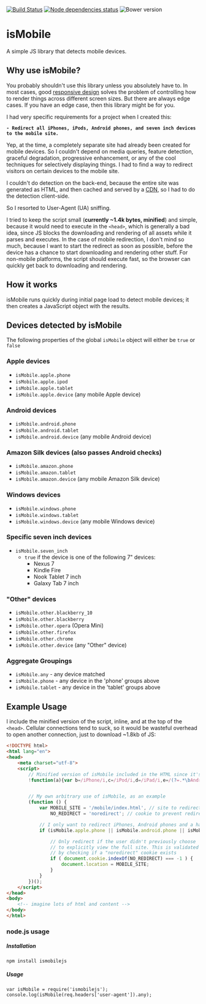 [![Build Status](https://travis-ci.org/kaimallea/isMobile.png)](https://travis-ci.org/kaimallea/isMobile)
[![Node dependencies status](https://david-dm.org/kaimallea/isMobile.png)](https://david-dm.org/kaimallea/isMobile)
![Bower version](https://img.shields.io/bower/v/isMobile.svg)

# isMobile

A simple JS library that detects mobile devices.

## Why use isMobile?

You probably shouldn't use this library unless you absolutely have to. In most cases, good [responsive design](https://en.wikipedia.org/wiki/Responsive_web_design) solves the problem of controlling how to
render things across different screen sizes. But there are always edge cases. If you have an edge case,
then this library might be for you.

I had very specific requirements for a project when I created this:

**`- Redirect all iPhones, iPods, Android phones, and seven inch devices to the mobile site.`**

Yep, at the time, a completely separate site had already been created for mobile devices. So I couldn't depend on media queries, feature detection, graceful degradation, progressive enhancement, or any of the cool techniques for selectively displaying things. I had to find a way to redirect visitors on certain devices to the mobile site.

I couldn't do detection on the back-end, because the entire site was generated as HTML, and then cached and served by a [CDN](https://en.wikipedia.org/wiki/Content_delivery_network), so I had to do the detection client-side.

So I resorted to User-Agent (UA) sniffing.

I tried to keep the script small (**currently ~1.4k bytes, minified**) and simple, because it would need to execute in the `<head>`, which is generally a bad idea, since JS blocks the downloading and rendering of all assets while it parses and executes. In the case of mobile redirection, I don't mind so much, because I want to start the redirect as soon as possible, before the device has a chance to start downloading and rendering other stuff. For non-mobile platforms, the script should execute fast, so the browser can quickly get back to downloading and rendering.

## How it works

isMobile runs quickly during initial page load to detect mobile devices; it then creates a JavaScript object with the results.

## Devices detected by isMobile

The following properties of the global `isMobile` object will either be `true` or `false`

### Apple devices

* `isMobile.apple.phone`
* `isMobile.apple.ipod`
* `isMobile.apple.tablet`
* `isMobile.apple.device` (any mobile Apple device)

### Android devices

* `isMobile.android.phone`
* `isMobile.android.tablet`
* `isMobile.android.device` (any mobile Android device)

### Amazon Silk devices (also passes Android checks)

* `isMobile.amazon.phone`
* `isMobile.amazon.tablet`
* `isMobile.amazon.device` (any mobile Amazon Silk device)

### Windows devices

* `isMobile.windows.phone`
* `isMobile.windows.tablet`
* `isMobile.windows.device` (any mobile Windows device)

### Specific seven inch devices

* `isMobile.seven_inch`
	* `true` if the device is one of the following 7" devices:
		- Nexus 7
		- Kindle Fire
		- Nook Tablet 7 inch
		- Galaxy Tab 7 inch

### "Other" devices

* `isMobile.other.blackberry_10`
* `isMobile.other.blackberry`
* `isMobile.other.opera` (Opera Mini)
* `isMobile.other.firefox`
* `isMobile.other.chrome`
* `isMobile.other.device` (any "Other" device)

### Aggregate Groupings

* `isMobile.any` - any device matched
* `isMobile.phone` - any device in the 'phone' groups above
* `isMobile.tablet` - any device in the 'tablet' groups above


## Example Usage

I include the minified version of the script, inline, and at the top of the `<head>`. Cellular connections tend to suck, so it would be wasteful overhead to open another connection, just to download ~1.8kb of JS:


```html
<!DOCTYPE html>
<html lang="en">
<head>
    <meta charset="utf-8">
    <script>
        // Minified version of isMobile included in the HTML since it's small
        !function(a){var b=/iPhone/i,c=/iPod/i,d=/iPad/i,e=/(?=.*\bAndroid\b)(?=.*\bMobile\b)/i,f=/Android/i,g=/(?=.*\bAndroid\b)(?=.*\bSD4930UR\b)/i,h=/(?=.*\bAndroid\b)(?=.*\b(?:KFOT|KFTT|KFJWI|KFJWA|KFSOWI|KFTHWI|KFTHWA|KFAPWI|KFAPWA|KFARWI|KFASWI|KFSAWI|KFSAWA)\b)/i,i=/IEMobile/i,j=/(?=.*\bWindows\b)(?=.*\bARM\b)/i,k=/BlackBerry/i,l=/BB10/i,m=/Opera Mini/i,n=/(CriOS|Chrome)(?=.*\bMobile\b)/i,o=/(?=.*\bFirefox\b)(?=.*\bMobile\b)/i,p=new RegExp("(?:Nexus 7|BNTV250|Kindle Fire|Silk|GT-P1000)","i"),q=function(a,b){return a.test(b)},r=function(a){var r=a||navigator.userAgent,s=r.split("[FBAN");return"undefined"!=typeof s[1]&&(r=s[0]),s=r.split("Twitter"),"undefined"!=typeof s[1]&&(r=s[0]),this.apple={phone:q(b,r),ipod:q(c,r),tablet:!q(b,r)&&q(d,r),device:q(b,r)||q(c,r)||q(d,r)},this.amazon={phone:q(g,r),tablet:!q(g,r)&&q(h,r),device:q(g,r)||q(h,r)},this.android={phone:q(g,r)||q(e,r),tablet:!q(g,r)&&!q(e,r)&&(q(h,r)||q(f,r)),device:q(g,r)||q(h,r)||q(e,r)||q(f,r)},this.windows={phone:q(i,r),tablet:q(j,r),device:q(i,r)||q(j,r)},this.other={blackberry:q(k,r),blackberry10:q(l,r),opera:q(m,r),firefox:q(o,r),chrome:q(n,r),device:q(k,r)||q(l,r)||q(m,r)||q(o,r)||q(n,r)},this.seven_inch=q(p,r),this.any=this.apple.device||this.android.device||this.windows.device||this.other.device||this.seven_inch,this.phone=this.apple.phone||this.android.phone||this.windows.phone,this.tablet=this.apple.tablet||this.android.tablet||this.windows.tablet,"undefined"==typeof window?this:void 0},s=function(){var a=new r;return a.Class=r,a};"undefined"!=typeof module&&module.exports&&"undefined"==typeof window?module.exports=r:"undefined"!=typeof module&&module.exports&&"undefined"!=typeof window?module.exports=s():"function"==typeof define&&define.amd?define("isMobile",[],a.isMobile=s()):a.isMobile=s()}(this);


        // My own arbitrary use of isMobile, as an example
        (function () {
            var MOBILE_SITE = '/mobile/index.html', // site to redirect to
                NO_REDIRECT = 'noredirect'; // cookie to prevent redirect

            // I only want to redirect iPhones, Android phones and a handful of 7" devices
            if (isMobile.apple.phone || isMobile.android.phone || isMobile.seven_inch) {

                // Only redirect if the user didn't previously choose
                // to explicitly view the full site. This is validated
                // by checking if a "noredirect" cookie exists
                if ( document.cookie.indexOf(NO_REDIRECT) === -1 ) {
                    document.location = MOBILE_SITE;
                }
            }
        })();
    </script>
</head>
<body>
    <!-- imagine lots of html and content -->
</body>
</html>
```

### node.js usage

##### Installation
`npm install ismobilejs`

##### Usage
```
var isMobile = require('ismobilejs');
console.log(isMobile(req.headers['user-agent']).any);
```
